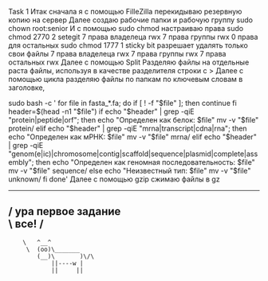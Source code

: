 Task 1
Итак сначала я с помощью  FilleZilla   перекидываю резервную копию на сервер Далее создаю рабочие папки и рабочую группу sudo chown root:senior
И с помощью sudo chmod настраиваю права
sudo chmod 2770 
2  setegit
7 права владелеца rwx
7 права группы rwx
0 права для остальных
sudo chmod 1777
1 sticky bit разрешает удалять только свои файлы
7 права владелеца rwx
7 права группы rwx
7 права остальных rwx 
Далее с помощью  Split Разделяю файлы на отдельные раста файлы, используя в качестве разделителя строки с >
Далее с помощью цикла разделяю файлы по папкам по ключевым словам в заголовке, 

  sudo bash -c '
for file in fasta_*.fa; do
    if [ ! -f "$file" ]; then
        continue
    fi
    header=$(head -n1 "$file")
    if echo "$header" | grep -qiE "protein|peptide|orf"; then
        echo "Определен как белок: $file"
        mv -v "$file" protein/
    elif echo "$header" | grep -qiE "mrna|transcript|cdna|rna"; then
        echo "Определен как мРНК: $file"
        mv -v "$file" mrna/
    elif echo "$header" | grep -qiE "genom(e|ic)|chromosome|contig|scaffold|sequence|plasmid|complete|assembly"; then
        echo "Определен как геномная последовательность: $file"
        mv -v "$file" sequence/
    else
        echo "Неизвестный тип: $file"
        mv -v "$file" unknown/
    fi
done'
Далее с помощью gzip сжимаю файлы в gz



 ____________________________________
/ ура первое задание \
\ все!                            /
 ------------------------------------
        \   ^__^
         \  (oo)\_______
            (__)\       )\/\
                ||----w |
                ||     ||
